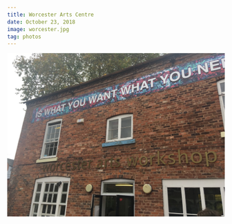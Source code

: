 ```yaml
---
title: Worcester Arts Centre
date: October 23, 2018
image: worcester.jpg
tag: photos
---
```


![image](/assets/images/worcester.jpg)
